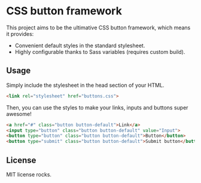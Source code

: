 CSS button framework
=====================
This project aims to be the ultimative CSS button framework, which means it provides:

- Convenient default styles in the standard stylesheet.
- Highly configurable thanks to Sass variables (requires custom build).


## Usage
Simply include the stylesheet in the head section of your HTML.

```html
<link rel="stylesheet" href="buttons.css">
```

Then, you can use the styles to make your links, inputs and buttons super awesome!

```html
<a href="#" class="button button-default">Link</a>
<input type="button" class="button button-default" value="Input">
<button type="button" class="button button-default">Button</button>
<button type="submit" class="button button-default">Submit button</button>
```

## License
MIT license rocks.